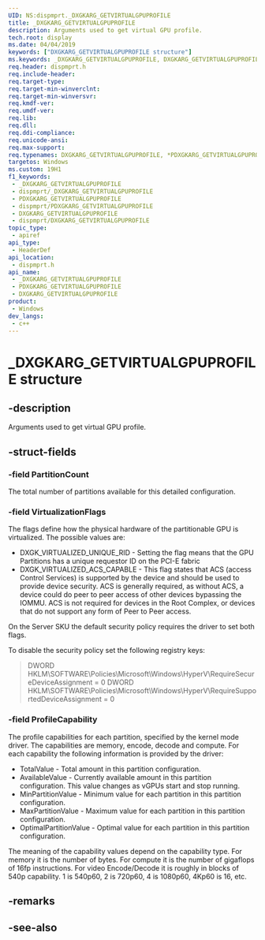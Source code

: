 ```yaml
---
UID: NS:dispmprt._DXGKARG_GETVIRTUALGPUPROFILE
title: _DXGKARG_GETVIRTUALGPUPROFILE
description: Arguments used to get virtual GPU profile.
tech.root: display
ms.date: 04/04/2019
keywords: ["DXGKARG_GETVIRTUALGPUPROFILE structure"]
ms.keywords: _DXGKARG_GETVIRTUALGPUPROFILE, DXGKARG_GETVIRTUALGPUPROFILE, *PDXGKARG_GETVIRTUALGPUPROFILE,
req.header: dispmprt.h
req.include-header: 
req.target-type: 
req.target-min-winverclnt: 
req.target-min-winversvr: 
req.kmdf-ver: 
req.umdf-ver: 
req.lib: 
req.dll: 
req.ddi-compliance: 
req.unicode-ansi: 
req.max-support: 
req.typenames: DXGKARG_GETVIRTUALGPUPROFILE, *PDXGKARG_GETVIRTUALGPUPROFILE
targetos: Windows
ms.custom: 19H1
f1_keywords:
 - _DXGKARG_GETVIRTUALGPUPROFILE
 - dispmprt/_DXGKARG_GETVIRTUALGPUPROFILE
 - PDXGKARG_GETVIRTUALGPUPROFILE
 - dispmprt/PDXGKARG_GETVIRTUALGPUPROFILE
 - DXGKARG_GETVIRTUALGPUPROFILE
 - dispmprt/DXGKARG_GETVIRTUALGPUPROFILE
topic_type:
 - apiref
api_type:
 - HeaderDef
api_location:
 - dispmprt.h
api_name:
 - _DXGKARG_GETVIRTUALGPUPROFILE
 - PDXGKARG_GETVIRTUALGPUPROFILE
 - DXGKARG_GETVIRTUALGPUPROFILE
product:
 - Windows
dev_langs:
 - c++
---
```


# _DXGKARG_GETVIRTUALGPUPROFILE structure


## -description

Arguments used to get virtual GPU profile.

## -struct-fields

### -field PartitionCount

The total number of partitions available for this detailed configuration.

### -field VirtualizationFlags

The flags define how the physical hardware of the partitionable GPU is virtualized. The possible values are:

* DXGK_VIRTUALIZED_UNIQUE_RID - Setting the flag means that the GPU Partitions has a unique requestor ID on the PCI-E fabric
* DXGK_VIRTUALIZED_ACS_CAPABLE - This flag states that ACS (access Control Services) is supported by the device and should be used to provide device security. ACS is generally required, as without ACS, a device could do peer to peer access of other devices bypassing the IOMMU. ACS is not required for devices in the Root Complex, or devices that do not support any form of Peer to Peer access.

On the Server SKU the default security policy requires the driver to set both flags.

To disable the security policy set the following registry keys:

> DWORD HKLM\SOFTWARE\Policies\Microsoft\Windows\HyperV\RequireSecureDeviceAssignment = 0
> DWORD HKLM\SOFTWARE\Policies\Microsoft\Windows\HyperV\RequireSupportedDeviceAssignment = 0

### -field ProfileCapability

 
The profile capabilities for each partition, specified by the kernel mode driver. The capabilities are memory, encode, decode and compute. For each capability the following information is provided by the driver:

* TotalValue - Total amount in this partition configuration.
* AvailableValue - Currently available amount in this partition configuration. This value changes as vGPUs start and stop running.
* MinPartitionValue - Minimum value for each partition in this partition configuration. 
* MaxPartitionValue - Maximum value for each partition in this partition configuration. 
* OptimalPartitionValue - Optimal value for each partition in this partition configuration. 

The meaning of the capability values depend on the capability type. For memory it is the number of bytes. For compute it is the number of gigaflops of 16fp instructions. For video Encode/Decode it is roughly in blocks of 540p capability.  1 is 540p60, 2 is 720p60, 4 is 1080p60, 4Kp60 is 16, etc.

## -remarks

## -see-also

